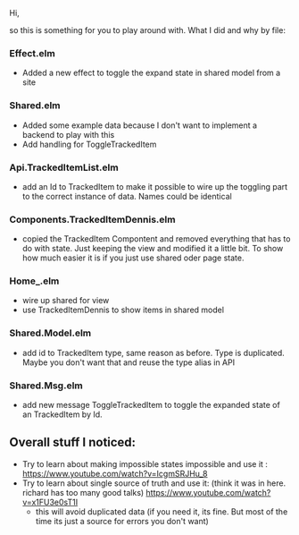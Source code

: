 Hi,

so this is something for you to play around with. What I did and why by file:

### Effect.elm

- Added a new effect to toggle the expand state in shared model from a site

### Shared.elm

- Added some example data because I don't want to implement a backend to play with this
- Add handling for ToggleTrackedItem

### Api.TrackedItemList.elm

- add an Id to TrackedItem to make it possible to wire up the toggling part to the correct instance of data. Names could be identical

### Components.TrackedItemDennis.elm

- copied the TrackedItem Compontent and removed everything that has to do with state. Just keeping the view and modified it a little bit. To show how much easier it is if you just use shared oder page state.

### Home\_.elm

- wire up shared for view
- use TrackedItemDennis to show items in shared model

### Shared.Model.elm

- add id to TrackedItem type, same reason as before. Type is duplicated. Maybe you don't want that and reuse the type alias in API

### Shared.Msg.elm

- add new message ToggleTrackedItem to toggle the expanded state of an TrackedItem by Id.

## Overall stuff I noticed:

- Try to learn about making impossible states impossible and use it : https://www.youtube.com/watch?v=IcgmSRJHu_8
- Try to learn about single source of truth and use it: (think it was in here. richard has too many good talks) https://www.youtube.com/watch?v=x1FU3e0sT1I
  - this will avoid duplicated data (if you need it, its fine. But most of the time its just a source for errors you don't want)
